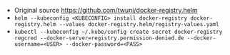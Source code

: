 - Original source https://github.com/twuni/docker-registry.helm
- `helm --kubeconfig <KUBECONFIG> install docker-registry docker-registry.helm --values docker-registry.helm/registry-values.yaml`
- `kubectl --kubeconfig ~/.kube/config create secret docker-registry regcred --docker-server=registry.permission-denied.de --docker-username=<USER> --docker-password=<PASS>`
